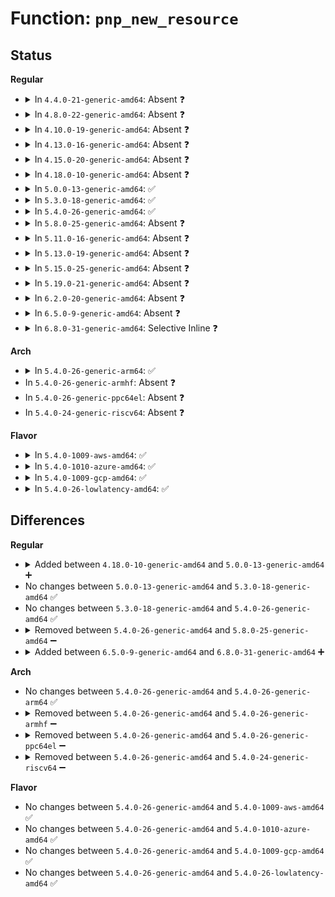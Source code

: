 # Function: <code>pnp_new_resource</code>

## Status
<b>Regular</b>
<ul>
<li>
<details>
<summary>In <code>4.4.0-21-generic-amd64</code>: Absent ❓</summary>

```json
{
  "name": "pnp_new_resource",
  "collision_type": "Unique Static",
  "inline_type": "Full",
  "funcs": [
    {
      "addr": 18446744071583797734,
      "name": "pnp_new_resource",
      "external": false,
      "loc": "drivers/pnp/resource.c:496",
      "file": "drivers/pnp/resource.c",
      "inline": "not declared, inlined",
      "caller_inline": [
        "drivers/pnp/resource.c:pnp_add_resource",
        "drivers/pnp/resource.c:pnp_add_irq_resource",
        "drivers/pnp/resource.c:pnp_add_dma_resource",
        "drivers/pnp/resource.c:pnp_add_io_resource",
        "drivers/pnp/resource.c:pnp_add_mem_resource",
        "drivers/pnp/resource.c:pnp_add_bus_resource"
      ],
      "caller_func": []
    }
  ],
  "symbols": []
}
```
</details>
</li>
<li>
<details>
<summary>In <code>4.8.0-22-generic-amd64</code>: Absent ❓</summary>

```json
{
  "name": "pnp_new_resource",
  "collision_type": "Unique Static",
  "inline_type": "Full",
  "funcs": [
    {
      "addr": 18446744071584124978,
      "name": "pnp_new_resource",
      "external": false,
      "loc": "drivers/pnp/resource.c:496",
      "file": "drivers/pnp/resource.c",
      "inline": "not declared, inlined",
      "caller_inline": [
        "drivers/pnp/resource.c:pnp_add_bus_resource",
        "drivers/pnp/resource.c:pnp_add_mem_resource",
        "drivers/pnp/resource.c:pnp_add_io_resource",
        "drivers/pnp/resource.c:pnp_add_dma_resource",
        "drivers/pnp/resource.c:pnp_add_irq_resource",
        "drivers/pnp/resource.c:pnp_add_resource"
      ],
      "caller_func": []
    }
  ],
  "symbols": []
}
```
</details>
</li>
<li>
<details>
<summary>In <code>4.10.0-19-generic-amd64</code>: Absent ❓</summary>

```json
{
  "name": "pnp_new_resource",
  "collision_type": "Unique Static",
  "inline_type": "Full",
  "funcs": [
    {
      "addr": 18446744071584272978,
      "name": "pnp_new_resource",
      "external": false,
      "loc": "drivers/pnp/resource.c:496",
      "file": "drivers/pnp/resource.c",
      "inline": "not declared, inlined",
      "caller_inline": [
        "drivers/pnp/resource.c:pnp_add_bus_resource",
        "drivers/pnp/resource.c:pnp_add_mem_resource",
        "drivers/pnp/resource.c:pnp_add_io_resource",
        "drivers/pnp/resource.c:pnp_add_dma_resource",
        "drivers/pnp/resource.c:pnp_add_irq_resource",
        "drivers/pnp/resource.c:pnp_add_resource"
      ],
      "caller_func": []
    }
  ],
  "symbols": []
}
```
</details>
</li>
<li>
<details>
<summary>In <code>4.13.0-16-generic-amd64</code>: Absent ❓</summary>

```json
{
  "name": "pnp_new_resource",
  "collision_type": "Unique Static",
  "inline_type": "Full",
  "funcs": [
    {
      "addr": 18446744071584350994,
      "name": "pnp_new_resource",
      "external": false,
      "loc": "drivers/pnp/resource.c:496",
      "file": "drivers/pnp/resource.c",
      "inline": "not declared, inlined",
      "caller_inline": [
        "drivers/pnp/resource.c:pnp_add_bus_resource",
        "drivers/pnp/resource.c:pnp_add_mem_resource",
        "drivers/pnp/resource.c:pnp_add_io_resource",
        "drivers/pnp/resource.c:pnp_add_dma_resource",
        "drivers/pnp/resource.c:pnp_add_irq_resource",
        "drivers/pnp/resource.c:pnp_add_resource"
      ],
      "caller_func": []
    }
  ],
  "symbols": []
}
```
</details>
</li>
<li>
<details>
<summary>In <code>4.15.0-20-generic-amd64</code>: Absent ❓</summary>

```json
{
  "name": "pnp_new_resource",
  "collision_type": "Unique Static",
  "inline_type": "Full",
  "funcs": [
    {
      "addr": 18446744071584756786,
      "name": "pnp_new_resource",
      "external": false,
      "loc": "drivers/pnp/resource.c:497",
      "file": "drivers/pnp/resource.c",
      "inline": "not declared, inlined",
      "caller_inline": [
        "drivers/pnp/resource.c:pnp_add_bus_resource",
        "drivers/pnp/resource.c:pnp_add_mem_resource",
        "drivers/pnp/resource.c:pnp_add_io_resource",
        "drivers/pnp/resource.c:pnp_add_dma_resource",
        "drivers/pnp/resource.c:pnp_add_irq_resource",
        "drivers/pnp/resource.c:pnp_add_resource"
      ],
      "caller_func": []
    }
  ],
  "symbols": []
}
```
</details>
</li>
<li>
<details>
<summary>In <code>4.18.0-10-generic-amd64</code>: Absent ❓</summary>

```json
{
  "name": "pnp_new_resource",
  "collision_type": "Unique Static",
  "inline_type": "Full",
  "funcs": [
    {
      "addr": 18446744071584985237,
      "name": "pnp_new_resource",
      "external": false,
      "loc": "drivers/pnp/resource.c:497",
      "file": "drivers/pnp/resource.c",
      "inline": "not declared, inlined",
      "caller_inline": [
        "drivers/pnp/resource.c:pnp_add_bus_resource",
        "drivers/pnp/resource.c:pnp_add_mem_resource",
        "drivers/pnp/resource.c:pnp_add_io_resource",
        "drivers/pnp/resource.c:pnp_add_dma_resource",
        "drivers/pnp/resource.c:pnp_add_irq_resource",
        "drivers/pnp/resource.c:pnp_add_resource"
      ],
      "caller_func": []
    }
  ],
  "symbols": []
}
```
</details>
</li>
<li>
<details>
<summary>In <code>5.0.0-13-generic-amd64</code>: ✅</summary>

```c
struct pnp_resource * pnp_new_resource(struct pnp_dev * dev)
```

```json
{
  "name": "pnp_new_resource",
  "collision_type": "Unique Static",
  "inline_type": "No",
  "funcs": [
    {
      "addr": 18446744071585086112,
      "name": "pnp_new_resource",
      "external": false,
      "loc": "drivers/pnp/resource.c:497",
      "file": "drivers/pnp/resource.c",
      "inline": "seen, unknown",
      "caller_inline": [],
      "caller_func": [
        "drivers/pnp/resource.c:pnp_add_bus_resource",
        "drivers/pnp/resource.c:pnp_add_mem_resource",
        "drivers/pnp/resource.c:pnp_add_io_resource",
        "drivers/pnp/resource.c:pnp_add_dma_resource",
        "drivers/pnp/resource.c:pnp_add_irq_resource",
        "drivers/pnp/resource.c:pnp_add_resource"
      ]
    }
  ],
  "symbols": [
    {
      "addr": 18446744071585086112,
      "name": "pnp_new_resource",
      "section": ".text",
      "bind": "STB_LOCAL",
      "size": 74
    }
  ]
}
```
</details>
</li>
<li>
<details>
<summary>In <code>5.3.0-18-generic-amd64</code>: ✅</summary>

```c
struct pnp_resource * pnp_new_resource(struct pnp_dev * dev)
```

```json
{
  "name": "pnp_new_resource",
  "collision_type": "Unique Static",
  "inline_type": "No",
  "funcs": [
    {
      "addr": 18446744071585290464,
      "name": "pnp_new_resource",
      "external": false,
      "loc": "drivers/pnp/resource.c:497",
      "file": "drivers/pnp/resource.c",
      "inline": "seen, unknown",
      "caller_inline": [],
      "caller_func": [
        "drivers/pnp/resource.c:pnp_add_bus_resource",
        "drivers/pnp/resource.c:pnp_add_mem_resource",
        "drivers/pnp/resource.c:pnp_add_io_resource",
        "drivers/pnp/resource.c:pnp_add_dma_resource",
        "drivers/pnp/resource.c:pnp_add_irq_resource",
        "drivers/pnp/resource.c:pnp_add_resource"
      ]
    }
  ],
  "symbols": [
    {
      "addr": 18446744071585290464,
      "name": "pnp_new_resource",
      "section": ".text",
      "bind": "STB_LOCAL",
      "size": 74
    }
  ]
}
```
</details>
</li>
<li>
<details>
<summary>In <code>5.4.0-26-generic-amd64</code>: ✅</summary>

```c
struct pnp_resource * pnp_new_resource(struct pnp_dev * dev)
```

```json
{
  "name": "pnp_new_resource",
  "collision_type": "Unique Static",
  "inline_type": "No",
  "funcs": [
    {
      "addr": 18446744071585428432,
      "name": "pnp_new_resource",
      "external": false,
      "loc": "drivers/pnp/resource.c:497",
      "file": "drivers/pnp/resource.c",
      "inline": "seen, unknown",
      "caller_inline": [],
      "caller_func": [
        "drivers/pnp/resource.c:pnp_add_bus_resource",
        "drivers/pnp/resource.c:pnp_add_mem_resource",
        "drivers/pnp/resource.c:pnp_add_io_resource",
        "drivers/pnp/resource.c:pnp_add_dma_resource",
        "drivers/pnp/resource.c:pnp_add_irq_resource",
        "drivers/pnp/resource.c:pnp_add_resource"
      ]
    }
  ],
  "symbols": [
    {
      "addr": 18446744071585428432,
      "name": "pnp_new_resource",
      "section": ".text",
      "bind": "STB_LOCAL",
      "size": 74
    }
  ]
}
```
</details>
</li>
<li>
<details>
<summary>In <code>5.8.0-25-generic-amd64</code>: Absent ❓</summary>

```json
{
  "name": "pnp_new_resource",
  "collision_type": "Unique Static",
  "inline_type": "Full",
  "funcs": [
    {
      "addr": 18446744071586148021,
      "name": "pnp_new_resource",
      "external": false,
      "loc": "drivers/pnp/resource.c:497",
      "file": "drivers/pnp/resource.c",
      "inline": "not declared, inlined",
      "caller_inline": [
        "drivers/pnp/resource.c:pnp_add_bus_resource",
        "drivers/pnp/resource.c:pnp_add_mem_resource",
        "drivers/pnp/resource.c:pnp_add_io_resource",
        "drivers/pnp/resource.c:pnp_add_dma_resource",
        "drivers/pnp/resource.c:pnp_add_irq_resource",
        "drivers/pnp/resource.c:pnp_add_resource"
      ],
      "caller_func": []
    }
  ],
  "symbols": []
}
```
</details>
</li>
<li>
<details>
<summary>In <code>5.11.0-16-generic-amd64</code>: Absent ❓</summary>

```json
{
  "name": "pnp_new_resource",
  "collision_type": "Unique Static",
  "inline_type": "Full",
  "funcs": [
    {
      "addr": 18446744071586266897,
      "name": "pnp_new_resource",
      "external": false,
      "loc": "drivers/pnp/resource.c:497",
      "file": "drivers/pnp/resource.c",
      "inline": "not declared, inlined",
      "caller_inline": [
        "drivers/pnp/resource.c:pnp_add_bus_resource",
        "drivers/pnp/resource.c:pnp_add_mem_resource",
        "drivers/pnp/resource.c:pnp_add_io_resource",
        "drivers/pnp/resource.c:pnp_add_dma_resource",
        "drivers/pnp/resource.c:pnp_add_irq_resource",
        "drivers/pnp/resource.c:pnp_add_resource"
      ],
      "caller_func": []
    }
  ],
  "symbols": []
}
```
</details>
</li>
<li>
<details>
<summary>In <code>5.13.0-19-generic-amd64</code>: Absent ❓</summary>

```json
{
  "name": "pnp_new_resource",
  "collision_type": "Unique Static",
  "inline_type": "Full",
  "funcs": [
    {
      "addr": 18446744071586140865,
      "name": "pnp_new_resource",
      "external": false,
      "loc": "drivers/pnp/resource.c:497",
      "file": "drivers/pnp/resource.c",
      "inline": "not declared, inlined",
      "caller_inline": [
        "drivers/pnp/resource.c:pnp_add_bus_resource",
        "drivers/pnp/resource.c:pnp_add_mem_resource",
        "drivers/pnp/resource.c:pnp_add_io_resource",
        "drivers/pnp/resource.c:pnp_add_dma_resource",
        "drivers/pnp/resource.c:pnp_add_irq_resource",
        "drivers/pnp/resource.c:pnp_add_resource"
      ],
      "caller_func": []
    }
  ],
  "symbols": []
}
```
</details>
</li>
<li>
<details>
<summary>In <code>5.15.0-25-generic-amd64</code>: Absent ❓</summary>

```json
{
  "name": "pnp_new_resource",
  "collision_type": "Unique Static",
  "inline_type": "Full",
  "funcs": [
    {
      "addr": 18446744071586642049,
      "name": "pnp_new_resource",
      "external": false,
      "loc": "drivers/pnp/resource.c:497",
      "file": "drivers/pnp/resource.c",
      "inline": "not declared, inlined",
      "caller_inline": [
        "drivers/pnp/resource.c:pnp_add_bus_resource",
        "drivers/pnp/resource.c:pnp_add_mem_resource",
        "drivers/pnp/resource.c:pnp_add_io_resource",
        "drivers/pnp/resource.c:pnp_add_dma_resource",
        "drivers/pnp/resource.c:pnp_add_irq_resource",
        "drivers/pnp/resource.c:pnp_add_resource"
      ],
      "caller_func": []
    }
  ],
  "symbols": []
}
```
</details>
</li>
<li>
<details>
<summary>In <code>5.19.0-21-generic-amd64</code>: Absent ❓</summary>

```json
{
  "name": "pnp_new_resource",
  "collision_type": "Unique Static",
  "inline_type": "Full",
  "funcs": [
    {
      "addr": 18446744071587908721,
      "name": "pnp_new_resource",
      "external": false,
      "loc": "drivers/pnp/resource.c:497",
      "file": "drivers/pnp/resource.c",
      "inline": "not declared, inlined",
      "caller_inline": [
        "drivers/pnp/resource.c:pnp_add_bus_resource",
        "drivers/pnp/resource.c:pnp_add_mem_resource",
        "drivers/pnp/resource.c:pnp_add_io_resource",
        "drivers/pnp/resource.c:pnp_add_dma_resource",
        "drivers/pnp/resource.c:pnp_add_irq_resource",
        "drivers/pnp/resource.c:pnp_add_resource"
      ],
      "caller_func": []
    }
  ],
  "symbols": []
}
```
</details>
</li>
<li>
<details>
<summary>In <code>6.2.0-20-generic-amd64</code>: Absent ❓</summary>

```json
{
  "name": "pnp_new_resource",
  "collision_type": "Unique Static",
  "inline_type": "Full",
  "funcs": [
    {
      "addr": 18446744071589259634,
      "name": "pnp_new_resource",
      "external": false,
      "loc": "drivers/pnp/resource.c:498",
      "file": "drivers/pnp/resource.c",
      "inline": "not declared, inlined",
      "caller_inline": [
        "drivers/pnp/resource.c:pnp_add_bus_resource",
        "drivers/pnp/resource.c:pnp_add_mem_resource",
        "drivers/pnp/resource.c:pnp_add_io_resource",
        "drivers/pnp/resource.c:pnp_add_dma_resource",
        "drivers/pnp/resource.c:pnp_add_irq_resource",
        "drivers/pnp/resource.c:pnp_add_resource"
      ],
      "caller_func": []
    }
  ],
  "symbols": []
}
```
</details>
</li>
<li>
<details>
<summary>In <code>6.5.0-9-generic-amd64</code>: Absent ❓</summary>

```json
{
  "name": "pnp_new_resource",
  "collision_type": "Unique Static",
  "inline_type": "Full",
  "funcs": [
    {
      "addr": 18446744071589556530,
      "name": "pnp_new_resource",
      "external": false,
      "loc": "drivers/pnp/resource.c:498",
      "file": "drivers/pnp/resource.c",
      "inline": "not declared, inlined",
      "caller_inline": [
        "drivers/pnp/resource.c:pnp_add_bus_resource",
        "drivers/pnp/resource.c:pnp_add_mem_resource",
        "drivers/pnp/resource.c:pnp_add_io_resource",
        "drivers/pnp/resource.c:pnp_add_dma_resource",
        "drivers/pnp/resource.c:pnp_add_irq_resource",
        "drivers/pnp/resource.c:pnp_add_resource"
      ],
      "caller_func": []
    }
  ],
  "symbols": []
}
```
</details>
</li>
<li>
<details>
<summary>In <code>6.8.0-31-generic-amd64</code>: Selective Inline ❓</summary>

```c
struct pnp_resource * pnp_new_resource(struct pnp_dev * dev)
```

```json
{
  "name": "pnp_new_resource",
  "collision_type": "Unique Static",
  "inline_type": "Selective",
  "funcs": [
    {
      "addr": 18446744071589865681,
      "name": "pnp_new_resource",
      "external": false,
      "loc": "drivers/pnp/resource.c:498",
      "file": "drivers/pnp/resource.c",
      "inline": "not declared, inlined",
      "caller_inline": [
        "drivers/pnp/resource.c:pnp_add_bus_resource",
        "drivers/pnp/resource.c:pnp_add_mem_resource",
        "drivers/pnp/resource.c:pnp_add_io_resource",
        "drivers/pnp/resource.c:pnp_add_dma_resource",
        "drivers/pnp/resource.c:pnp_add_irq_resource"
      ],
      "caller_func": [
        "drivers/pnp/resource.c:pnp_add_resource"
      ]
    }
  ],
  "symbols": [
    {
      "addr": 18446744071589860224,
      "name": "pnp_new_resource",
      "section": ".text",
      "bind": "STB_LOCAL",
      "size": 134
    }
  ]
}
```
</details>
</li>
</ul>
<b>Arch</b>
<ul>
<li>
<details>
<summary>In <code>5.4.0-26-generic-arm64</code>: ✅</summary>

```c
struct pnp_resource * pnp_new_resource(struct pnp_dev * dev)
```

```json
{
  "name": "pnp_new_resource",
  "collision_type": "Unique Static",
  "inline_type": "No",
  "funcs": [
    {
      "addr": 18446603336497710992,
      "name": "pnp_new_resource",
      "external": false,
      "loc": "drivers/pnp/resource.c:497",
      "file": "drivers/pnp/resource.c",
      "inline": "seen, unknown",
      "caller_inline": [],
      "caller_func": [
        "drivers/pnp/resource.c:pnp_add_bus_resource",
        "drivers/pnp/resource.c:pnp_add_mem_resource",
        "drivers/pnp/resource.c:pnp_add_io_resource",
        "drivers/pnp/resource.c:pnp_add_dma_resource",
        "drivers/pnp/resource.c:pnp_add_irq_resource",
        "drivers/pnp/resource.c:pnp_add_resource"
      ]
    }
  ],
  "symbols": [
    {
      "addr": 18446603336497710992,
      "name": "pnp_new_resource",
      "section": ".text",
      "bind": "STB_LOCAL",
      "size": 84
    }
  ]
}
```
</details>
</li>
<li>
In <code>5.4.0-26-generic-armhf</code>: Absent ❓
</li>
<li>
In <code>5.4.0-26-generic-ppc64el</code>: Absent ❓
</li>
<li>
In <code>5.4.0-24-generic-riscv64</code>: Absent ❓
</li>
</ul>
<b>Flavor</b>
<ul>
<li>
<details>
<summary>In <code>5.4.0-1009-aws-amd64</code>: ✅</summary>

```c
struct pnp_resource * pnp_new_resource(struct pnp_dev * dev)
```

```json
{
  "name": "pnp_new_resource",
  "collision_type": "Unique Static",
  "inline_type": "No",
  "funcs": [
    {
      "addr": 18446744071585190960,
      "name": "pnp_new_resource",
      "external": false,
      "loc": "drivers/pnp/resource.c:497",
      "file": "drivers/pnp/resource.c",
      "inline": "seen, unknown",
      "caller_inline": [],
      "caller_func": [
        "drivers/pnp/resource.c:pnp_add_bus_resource",
        "drivers/pnp/resource.c:pnp_add_mem_resource",
        "drivers/pnp/resource.c:pnp_add_io_resource",
        "drivers/pnp/resource.c:pnp_add_dma_resource",
        "drivers/pnp/resource.c:pnp_add_irq_resource",
        "drivers/pnp/resource.c:pnp_add_resource"
      ]
    }
  ],
  "symbols": [
    {
      "addr": 18446744071585190960,
      "name": "pnp_new_resource",
      "section": ".text",
      "bind": "STB_LOCAL",
      "size": 74
    }
  ]
}
```
</details>
</li>
<li>
<details>
<summary>In <code>5.4.0-1010-azure-amd64</code>: ✅</summary>

```c
struct pnp_resource * pnp_new_resource(struct pnp_dev * dev)
```

```json
{
  "name": "pnp_new_resource",
  "collision_type": "Unique Static",
  "inline_type": "No",
  "funcs": [
    {
      "addr": 18446744071585143168,
      "name": "pnp_new_resource",
      "external": false,
      "loc": "drivers/pnp/resource.c:497",
      "file": "drivers/pnp/resource.c",
      "inline": "seen, unknown",
      "caller_inline": [],
      "caller_func": [
        "drivers/pnp/resource.c:pnp_add_bus_resource",
        "drivers/pnp/resource.c:pnp_add_mem_resource",
        "drivers/pnp/resource.c:pnp_add_io_resource",
        "drivers/pnp/resource.c:pnp_add_dma_resource",
        "drivers/pnp/resource.c:pnp_add_irq_resource",
        "drivers/pnp/resource.c:pnp_add_resource"
      ]
    }
  ],
  "symbols": [
    {
      "addr": 18446744071585143168,
      "name": "pnp_new_resource",
      "section": ".text",
      "bind": "STB_LOCAL",
      "size": 74
    }
  ]
}
```
</details>
</li>
<li>
<details>
<summary>In <code>5.4.0-1009-gcp-amd64</code>: ✅</summary>

```c
struct pnp_resource * pnp_new_resource(struct pnp_dev * dev)
```

```json
{
  "name": "pnp_new_resource",
  "collision_type": "Unique Static",
  "inline_type": "No",
  "funcs": [
    {
      "addr": 18446744071585378832,
      "name": "pnp_new_resource",
      "external": false,
      "loc": "drivers/pnp/resource.c:497",
      "file": "drivers/pnp/resource.c",
      "inline": "seen, unknown",
      "caller_inline": [],
      "caller_func": [
        "drivers/pnp/resource.c:pnp_add_bus_resource",
        "drivers/pnp/resource.c:pnp_add_mem_resource",
        "drivers/pnp/resource.c:pnp_add_io_resource",
        "drivers/pnp/resource.c:pnp_add_dma_resource",
        "drivers/pnp/resource.c:pnp_add_irq_resource",
        "drivers/pnp/resource.c:pnp_add_resource"
      ]
    }
  ],
  "symbols": [
    {
      "addr": 18446744071585378832,
      "name": "pnp_new_resource",
      "section": ".text",
      "bind": "STB_LOCAL",
      "size": 74
    }
  ]
}
```
</details>
</li>
<li>
<details>
<summary>In <code>5.4.0-26-lowlatency-amd64</code>: ✅</summary>

```c
struct pnp_resource * pnp_new_resource(struct pnp_dev * dev)
```

```json
{
  "name": "pnp_new_resource",
  "collision_type": "Unique Static",
  "inline_type": "No",
  "funcs": [
    {
      "addr": 18446744071585486176,
      "name": "pnp_new_resource",
      "external": false,
      "loc": "drivers/pnp/resource.c:497",
      "file": "drivers/pnp/resource.c",
      "inline": "seen, unknown",
      "caller_inline": [],
      "caller_func": [
        "drivers/pnp/resource.c:pnp_add_bus_resource",
        "drivers/pnp/resource.c:pnp_add_mem_resource",
        "drivers/pnp/resource.c:pnp_add_io_resource",
        "drivers/pnp/resource.c:pnp_add_dma_resource",
        "drivers/pnp/resource.c:pnp_add_irq_resource",
        "drivers/pnp/resource.c:pnp_add_resource"
      ]
    }
  ],
  "symbols": [
    {
      "addr": 18446744071585486176,
      "name": "pnp_new_resource",
      "section": ".text",
      "bind": "STB_LOCAL",
      "size": 74
    }
  ]
}
```
</details>
</li>
</ul>

## Differences
<b>Regular</b>
<ul>
<li>
<details>
<summary>Added between <code>4.18.0-10-generic-amd64</code> and <code>5.0.0-13-generic-amd64</code> ➕</summary>

```c
struct pnp_resource * pnp_new_resource(struct pnp_dev * dev)
```
</details>
</li>
<li>
No changes between <code>5.0.0-13-generic-amd64</code> and <code>5.3.0-18-generic-amd64</code> ✅
</li>
<li>
No changes between <code>5.3.0-18-generic-amd64</code> and <code>5.4.0-26-generic-amd64</code> ✅
</li>
<li>
<details>
<summary>Removed between <code>5.4.0-26-generic-amd64</code> and <code>5.8.0-25-generic-amd64</code> ➖</summary>

```c
struct pnp_resource * pnp_new_resource(struct pnp_dev * dev)
```
</details>
</li>
<li>
<details>
<summary>Added between <code>6.5.0-9-generic-amd64</code> and <code>6.8.0-31-generic-amd64</code> ➕</summary>

```c
struct pnp_resource * pnp_new_resource(struct pnp_dev * dev)
```
</details>
</li>
</ul>
<b>Arch</b>
<ul>
<li>
No changes between <code>5.4.0-26-generic-amd64</code> and <code>5.4.0-26-generic-arm64</code> ✅
</li>
<li>
<details>
<summary>Removed between <code>5.4.0-26-generic-amd64</code> and <code>5.4.0-26-generic-armhf</code> ➖</summary>

```c
struct pnp_resource * pnp_new_resource(struct pnp_dev * dev)
```
</details>
</li>
<li>
<details>
<summary>Removed between <code>5.4.0-26-generic-amd64</code> and <code>5.4.0-26-generic-ppc64el</code> ➖</summary>

```c
struct pnp_resource * pnp_new_resource(struct pnp_dev * dev)
```
</details>
</li>
<li>
<details>
<summary>Removed between <code>5.4.0-26-generic-amd64</code> and <code>5.4.0-24-generic-riscv64</code> ➖</summary>

```c
struct pnp_resource * pnp_new_resource(struct pnp_dev * dev)
```
</details>
</li>
</ul>
<b>Flavor</b>
<ul>
<li>
No changes between <code>5.4.0-26-generic-amd64</code> and <code>5.4.0-1009-aws-amd64</code> ✅
</li>
<li>
No changes between <code>5.4.0-26-generic-amd64</code> and <code>5.4.0-1010-azure-amd64</code> ✅
</li>
<li>
No changes between <code>5.4.0-26-generic-amd64</code> and <code>5.4.0-1009-gcp-amd64</code> ✅
</li>
<li>
No changes between <code>5.4.0-26-generic-amd64</code> and <code>5.4.0-26-lowlatency-amd64</code> ✅
</li>
</ul>
